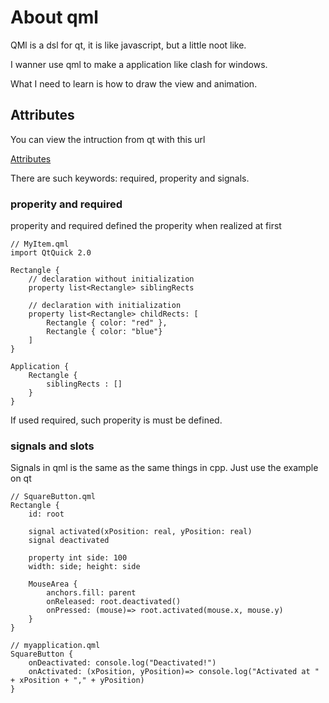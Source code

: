 # About qml

QMl is a dsl for qt, it is like javascript, but a little noot like.

I wanner use qml to make a application like clash for windows.

What I need to learn is how to draw the view and animation.

## Attributes 

You can view the intruction from qt with this url 

[Attributes](https://doc.qt.io/qt-6/qtqml-syntax-objectattributes.html)

There are such keywords: required, properity and signals.

### properity and required

properity and required defined the properity when realized at first

```qmljs
// MyItem.qml
import QtQuick 2.0

Rectangle {
    // declaration without initialization
    property list<Rectangle> siblingRects

    // declaration with initialization
    property list<Rectangle> childRects: [
        Rectangle { color: "red" },
        Rectangle { color: "blue"}
    ]
}
```

```qmljs 
Application {
	Rectangle {
		siblingRects : []
	}
}
```

If used required, such properity is must be defined.

### signals and slots

Signals in qml is the same as the same things in cpp. Just use the example on qt 

```qmljs 
// SquareButton.qml
Rectangle {
    id: root

    signal activated(xPosition: real, yPosition: real)
    signal deactivated

    property int side: 100
    width: side; height: side

    MouseArea {
        anchors.fill: parent
        onReleased: root.deactivated()
        onPressed: (mouse)=> root.activated(mouse.x, mouse.y)
    }
}
```

```qmljs 
// myapplication.qml
SquareButton {
    onDeactivated: console.log("Deactivated!")
    onActivated: (xPosition, yPosition)=> console.log("Activated at " + xPosition + "," + yPosition)
}
```
